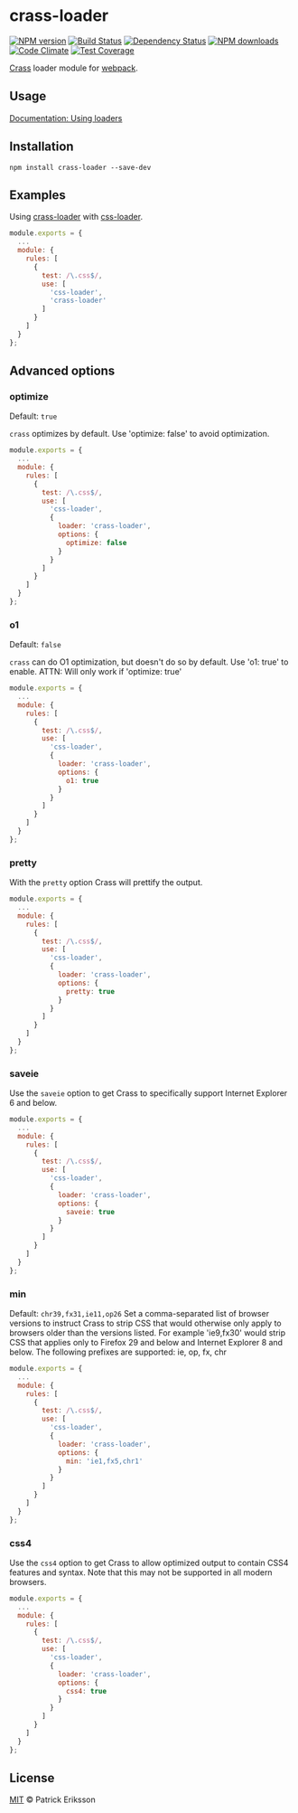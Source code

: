 # crass-loader
[![NPM version](https://img.shields.io/npm/v/crass-loader.svg)](https://www.npmjs.com/package/crass-loader)
[![Build Status](https://img.shields.io/travis/paleite/crass-loader.svg)](https://travis-ci.org/paleite/crass-loader)
[![Dependency Status](https://img.shields.io/gemnasium/paleite/crass-loader.svg)](https://gemnasium.com/paleite/crass-loader)
[![NPM downloads](https://img.shields.io/npm/dm/crass-loader.svg)](https://www.npmjs.com/package/crass-loader)
[![Code Climate](https://codeclimate.com/github/paleite/crass-loader/badges/gpa.svg)](https://codeclimate.com/github/paleite/crass-loader)
[![Test Coverage](https://codeclimate.com/github/paleite/crass-loader/badges/coverage.svg)](https://codeclimate.com/github/paleite/crass-loader/coverage)

[Crass](https://www.npmjs.com/package/crass) loader module for [webpack](https://www.npmjs.com/package/webpack).

## Usage

[Documentation: Using loaders](http://webpack.github.io/docs/using-loaders.html)

## Installation

```
npm install crass-loader --save-dev
```

## Examples

Using [crass-loader](https://www.npmjs.com/package/crass-loader) with [css-loader](https://www.npmjs.com/package/css-loader).

``` javascript
module.exports = {
  ...
  module: {
    rules: [
      {
        test: /\.css$/,
        use: [
          'css-loader',
          'crass-loader'
        ]
      }
    ]
  }
};
```

## Advanced options

### optimize

Default: `true`

`crass` optimizes by default.
Use 'optimize: false' to avoid optimization.

``` javascript
module.exports = {
  ...
  module: {
    rules: [
      {
        test: /\.css$/,
        use: [
          'css-loader',
          {
            loader: 'crass-loader',
            options: {
              optimize: false
            }
          }
        ]
      }
    ]
  }
};
```

### o1

Default: `false`

`crass` can do O1 optimization, but doesn't do so by default.
Use 'o1: true' to enable.
ATTN: Will only work if 'optimize: true'

``` javascript
module.exports = {
  ...
  module: {
    rules: [
      {
        test: /\.css$/,
        use: [
          'css-loader',
          {
            loader: 'crass-loader',
            options: {
              o1: true
            }
          }
        ]
      }
    ]
  }
};
```

### pretty

With the `pretty` option Crass will prettify the output.

``` javascript
module.exports = {
  ...
  module: {
    rules: [
      {
        test: /\.css$/,
        use: [
          'css-loader',
          {
            loader: 'crass-loader',
            options: {
              pretty: true
            }
          }
        ]
      }
    ]
  }
};
```

### saveie

Use the `saveie` option to get Crass to specifically support Internet Explorer 6 and below.

``` javascript
module.exports = {
  ...
  module: {
    rules: [
      {
        test: /\.css$/,
        use: [
          'css-loader',
          {
            loader: 'crass-loader',
            options: {
              saveie: true
            }
          }
        ]
      }
    ]
  }
};
```

### min

Default: `chr39,fx31,ie11,op26`
Set a comma-separated list of browser versions to instruct Crass to strip CSS that would otherwise only apply to browsers older than the versions listed. For example 'ie9,fx30' would strip CSS that applies only to Firefox 29 and below and Internet Explorer 8 and below. The following prefixes are supported: ie, op, fx, chr

``` javascript
module.exports = {
  ...
  module: {
    rules: [
      {
        test: /\.css$/,
        use: [
          'css-loader',
          {
            loader: 'crass-loader',
            options: {
              min: 'ie1,fx5,chr1'
            }
          }
        ]
      }
    ]
  }
};
```

### css4

Use the `css4` option to get Crass to allow optimized output to contain CSS4 features and syntax. Note that this may not be supported in all modern browsers.

``` javascript
module.exports = {
  ...
  module: {
    rules: [
      {
        test: /\.css$/,
        use: [
          'css-loader',
          {
            loader: 'crass-loader',
            options: {
              css4: true
            }
          }
        ]
      }
    ]
  }
};
```

## License

[MIT](http://www.opensource.org/licenses/mit-license.php) © Patrick Eriksson
